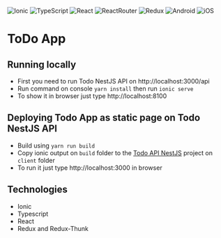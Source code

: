 ![Ionic](https://img.shields.io/badge/Ionic-%233880FF.svg?style=for-the-badge&logo=Ionic&logoColor=white)
![TypeScript](https://img.shields.io/badge/typescript-%23007ACC.svg?style=for-the-badge&logo=typescript&logoColor=white)
![React](https://img.shields.io/badge/react-%2320232a.svg?style=for-the-badge&logo=react&logoColor=%2361DAFB)
![ReactRouter](https://img.shields.io/badge/React_Router-CA4245?style=for-the-badge&logo=react-router&logoColor=white)
![Redux](https://img.shields.io/badge/redux-%23593d88.svg?style=for-the-badge&logo=redux&logoColor=white)
![Android](https://img.shields.io/badge/Android-3DDC84?style=for-the-badge&logo=android&logoColor=white)
![iOS](https://img.shields.io/badge/iOS-000000?style=for-the-badge&logo=ios&logoColor=white)

# ToDo App

## Running locally

- First you need to run Todo NestJS API on http://localhost:3000/api
- Run command on console `yarn install` then run `ionic serve`
- To show it in browser just type http://localhost:8100 

## Deploying Todo App as static page on Todo NestJS API

- Build using `yarn run build`
- Copy ionic output on `build` folder to the [Todo API NestJS](https://github.com/salcad/todo-api-nestjs) project on `client` folder
- To run it just type http://localhost:3000 in browser

## Technologies

- Ionic
- Typescript
- React
- Redux and Redux-Thunk

